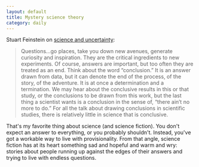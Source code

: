 ```yaml
---
layout: default
title: Mystery science theory
category: daily
---
```


Stuart Feinstein on [science and uncertainty](http://nautil.us/issue/2/uncertainty/certainly-not):

> Questions...go places, take you down new avenues, generate curiosity and inspiration. They are the critical ingredients to new experiments. Of course, answers are important, but too often they are treated as an end. Think about the word “conclusion.” It is an answer drawn from data, but it can denote the end of the process, of the story, of the adventure. It is at once a determination and a termination. We may hear about the conclusive results in this or that study, or the conclusions to be drawn from this work, but the last thing a scientist wants is a conclusion in the sense of, “there ain’t no more to do.” For all the talk about drawing conclusions in scientific studies, there is relatively little in science that is conclusive.

That's my favorite thing about science (and science fiction). You don't expect an answer to everything, or you probably shouldn't. Instead, you've got a workable way to live with provisionality. From that angle, science fiction has at its heart something sad and hopeful and warm and wry: stories about people running up against the edges of their answers and trying to live with endless questions.